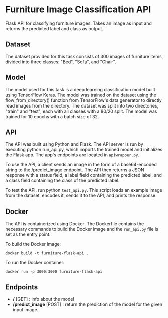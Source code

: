 # Furniture Image Classification API
Flask API for classifying furniture images. Takes an image as input and returns the predicted label and class as output.

## Dataset
The dataset provided for this task consists of 300 images of furniture items, divided into three classes: "Bed", "Sofa", and "Chair".

## Model
The model used for this task is a deep learning classification model built using TensorFlow Keras. The model was trained on the dataset using the flow_from_directory() function from TensorFlow's data generator to directly read images from the directory. The dataset was split into two directories, "train" and "test", each with all classes with a 80/20 split. The model was trained for 10 epochs with a batch size of 32. 

## API
The API was built using Python and Flask. The API server is run by executing python run_api.py, which imports the trained model and initializes the Flask app. The app's endpoints are located in `apiwrapper.py`.

To use the API, a client sends an image in the form of a base64-encoded string to the /predict_image endpoint. The API then returns a JSON response with a status field, a label field containing the predicted label, and a class field containing the class of the predicted label.

To test the API, run python `test_api.py`. This script loads an example image from the dataset, encodes it, sends it to the API, and prints the response.

## Docker
The API is containerized using Docker. The Dockerfile contains the necessary commands to build the Docker image and the `run_api.py` file is set as the entry point.

To build the Docker image:
```
docker build -t furniture-flask-api .
```

To run the Docker container:
```
docker run -p 3000:3000 furniture-flask-api
```




## Endpoints

 * **/** [GET] : info about the model
 * **/predict_image** [POST] : return the prediction of the model for the given input image.
